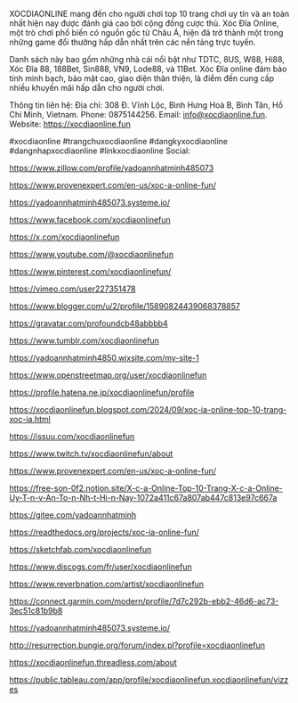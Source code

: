 XOCDIAONLINE mang đến cho người chơi top 10 trang chơi uy tín và an toàn nhất hiện nay được đánh giá cao bởi cộng đồng cược thủ. Xóc Đĩa Online, một trò chơi phổ biến có nguồn gốc từ Châu Á, hiện đã trở thành một trong những game đổi thưởng hấp dẫn nhất trên các nền tảng trực tuyến.

Danh sách này bao gồm những nhà cái nổi bật như TDTC, 8US, W88, Hi88, Xóc Đĩa 88, 188Bet, Sin888, VN9, Lode88, và 11Bet. Xóc Đĩa online đảm bảo tính minh bạch, bảo mật cao, giao diện thân thiện, là điểm đến cung cấp nhiều khuyến mãi hấp dẫn cho người chơi.

Thông tin liên hệ:
Địa chỉ: 308 Đ. Vĩnh Lộc, Bình Hưng Hoà B, Bình Tân, Hồ Chí Minh, Vietnam.
Phone: 0875144256.
Email: info@xocdiaonline.fun.
Website: https://xocdiaonline.fun

#xocdiaonline #trangchuxocdiaonline #dangkyxocdiaonline #dangnhapxocdiaonline #linkxocdiaonline
Social:

https://www.zillow.com/profile/yadoannhatminh485073

https://www.provenexpert.com/en-us/xoc-a-online-fun/

https://yadoannhatminh485073.systeme.io/

https://www.facebook.com/xocdiaonlinefun

https://x.com/xocdiaonlinefun

https://www.youtube.com/@xocdiaonlinefun

https://www.pinterest.com/xocdiaonlinefun/

https://vimeo.com/user227351478

https://www.blogger.com/u/2/profile/15890824439068378857

https://gravatar.com/profoundcb48abbbb4

https://www.tumblr.com/xocdiaonlinefun

https://yadoannhatminh4850.wixsite.com/my-site-1

https://www.openstreetmap.org/user/xocdiaonlinefun

https://profile.hatena.ne.jp/xocdiaonlinefun/profile

https://xocdiaonlinefun.blogspot.com/2024/09/xoc-ia-online-top-10-trang-xoc-ia.html

https://issuu.com/xocdiaonlinefun

https://www.twitch.tv/xocdiaonlinefun/about

https://www.provenexpert.com/en-us/xoc-a-online-fun/

https://free-son-0f2.notion.site/X-c-a-Online-Top-10-Trang-X-c-a-Online-Uy-T-n-v-An-To-n-Nh-t-Hi-n-Nay-1072a411c67a807ab447c813e97c667a

https://gitee.com/yadoannhatminh

https://readthedocs.org/projects/xoc-ia-online-fun/

https://sketchfab.com/xocdiaonlinefun

https://www.discogs.com/fr/user/xocdiaonlinefun

https://www.reverbnation.com/artist/xocdiaonlinefun

https://connect.garmin.com/modern/profile/7d7c292b-ebb2-46d6-ac73-3ec51c81b9b8

https://yadoannhatminh485073.systeme.io/

http://resurrection.bungie.org/forum/index.pl?profile=xocdiaonlinefun

https://xocdiaonlinefun.threadless.com/about

https://public.tableau.com/app/profile/xocdiaonlinefun.xocdiaonlinefun/vizzes